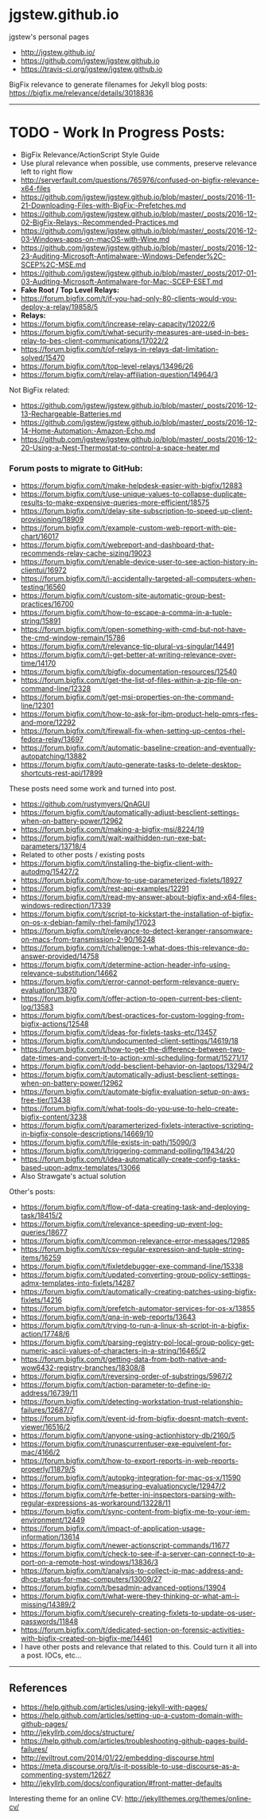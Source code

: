# jgstew.github.io

jgstew's personal pages
- http://jgstew.github.io/
- https://github.com/jgstew/jgstew.github.io
- https://travis-ci.org/jgstew/jgstew.github.io

BigFix relevance to generate filenames for Jekyll blog posts: https://bigfix.me/relevance/details/3018836

----------

# TODO - Work In Progress Posts:

- BigFix Relevance/ActionScript Style Guide
 - Use plural relevance when possible, use comments, preserve relevance left to right flow
- http://serverfault.com/questions/765976/confused-on-bigfix-relevance-x64-files
- https://github.com/jgstew/jgstew.github.io/blob/master/_posts/2016-11-21-Downloading-Files-with-BigFix:-Prefetches.md
- https://github.com/jgstew/jgstew.github.io/blob/master/_posts/2016-12-02-BigFix-Relays:-Recommended-Practices.md
- https://github.com/jgstew/jgstew.github.io/blob/master/_posts/2016-12-03-Windows-apps-on-macOS-with-Wine.md
- https://github.com/jgstew/jgstew.github.io/blob/master/_posts/2016-12-23-Auditing-Microsoft-Antimalware:-Windows-Defender%2C-SCEP%2C-MSE.md
- https://github.com/jgstew/jgstew.github.io/blob/master/_posts/2017-01-03-Auditing-Microsoft-Antimalware-for-Mac:-SCEP-ESET.md
- **Fake Root / Top Level Relays:**
 - https://forum.bigfix.com/t/if-you-had-only-80-clients-would-you-deploy-a-relay/19858/5
- **Relays:**
 - https://forum.bigfix.com/t/increase-relay-capacity/12022/6
 - https://forum.bigfix.com/t/what-security-measures-are-used-in-bes-relay-to-bes-client-communications/17022/2
 - https://forum.bigfix.com/t/of-relays-in-relays-dat-limitation-solved/15470
 - https://forum.bigfix.com/t/top-level-relays/13496/26
 - https://forum.bigfix.com/t/relay-affiliation-question/14964/3


Not BigFix related:
- https://github.com/jgstew/jgstew.github.io/blob/master/_posts/2016-12-13-Rechargeable-Batteries.md
- https://github.com/jgstew/jgstew.github.io/blob/master/_posts/2016-12-14-Home-Automation:-Amazon-Echo.md
- https://github.com/jgstew/jgstew.github.io/blob/master/_posts/2016-12-20-Using-a-Nest-Thermostat-to-control-a-space-heater.md

### Forum posts to migrate to GitHub:
- https://forum.bigfix.com/t/make-helpdesk-easier-with-bigfix/12883
- https://forum.bigfix.com/t/use-unique-values-to-collapse-duplicate-results-to-make-expensive-queries-more-efficient/18575
- https://forum.bigfix.com/t/delay-site-subscription-to-speed-up-client-provisioning/18909
- https://forum.bigfix.com/t/example-custom-web-report-with-pie-chart/16017
- https://forum.bigfix.com/t/webreport-and-dashboard-that-recommends-relay-cache-sizing/19023
- https://forum.bigfix.com/t/enable-device-user-to-see-action-history-in-clientui/16972
- https://forum.bigfix.com/t/i-accidentally-targeted-all-computers-when-testing/16560
- https://forum.bigfix.com/t/custom-site-automatic-group-best-practices/16700
- https://forum.bigfix.com/t/how-to-escape-a-comma-in-a-tuple-string/15891
- https://forum.bigfix.com/t/open-something-with-cmd-but-not-have-the-cmd-window-remain/15786
- https://forum.bigfix.com/t/relevance-tip-plural-vs-singular/14491
- https://forum.bigfix.com/t/i-get-better-at-writing-relevance-over-time/14170
- https://forum.bigfix.com/t/bigfix-documentation-resources/12540
- https://forum.bigfix.com/t/get-the-list-of-files-within-a-zip-file-on-command-line/12328
- https://forum.bigfix.com/t/get-msi-properties-on-the-command-line/12301
- https://forum.bigfix.com/t/how-to-ask-for-ibm-product-help-pmrs-rfes-and-more/12292
- https://forum.bigfix.com/t/firewall-fix-when-setting-up-centos-rhel-fedora-relay/13697
- https://forum.bigfix.com/t/automatic-baseline-creation-and-eventually-autopatching/13882
- https://forum.bigfix.com/t/auto-generate-tasks-to-delete-desktop-shortcuts-rest-api/17899


These posts need some work and turned into post.

- https://github.com/rustymyers/QnAGUI
- https://forum.bigfix.com/t/automatically-adjust-besclient-settings-when-on-battery-power/12962
- https://forum.bigfix.com/t/making-a-bigfix-msi/8224/19
- https://forum.bigfix.com/t/wait-waithidden-run-exe-bat-parameters/13718/4
 - Related to other posts / existing posts
- https://forum.bigfix.com/t/installing-the-bigfix-client-with-autodmg/15427/2
- https://forum.bigfix.com/t/how-to-use-parameterized-fixlets/18927
- https://forum.bigfix.com/t/rest-api-examples/12291
- https://forum.bigfix.com/t/read-my-answer-about-bigfix-and-x64-files-windows-redirection/17339
- https://forum.bigfix.com/t/script-to-kickstart-the-installation-of-bigfix-on-os-x-debian-family-rhel-family/17023
- https://forum.bigfix.com/t/relevance-to-detect-keranger-ransomware-on-macs-from-transmission-2-90/16248
- https://forum.bigfix.com/t/challenge-1-what-does-this-relevance-do-answer-provided/14758
- https://forum.bigfix.com/t/determine-action-header-info-using-relevance-substitution/14662
- https://forum.bigfix.com/t/error-cannot-perform-relevance-query-evaluation/13870
- https://forum.bigfix.com/t/offer-action-to-open-current-bes-client-log/13583
- https://forum.bigfix.com/t/best-practices-for-custom-logging-from-bigfix-actions/12548
- https://forum.bigfix.com/t/ideas-for-fixlets-tasks-etc/13457
- https://forum.bigfix.com/t/undocumented-client-settings/14619/18
- https://forum.bigfix.com/t/how-to-get-the-difference-between-two-date-times-and-convert-it-to-action-xml-scheduling-format/15271/17
- https://forum.bigfix.com/t/odd-besclient-behavior-on-laptops/13294/2
- https://forum.bigfix.com/t/automatically-adjust-besclient-settings-when-on-battery-power/12962
- https://forum.bigfix.com/t/automate-bigfix-evaluation-setup-on-aws-free-tier/13438
- https://forum.bigfix.com/t/what-tools-do-you-use-to-help-create-bigfix-content/3238
- https://forum.bigfix.com/t/paramerterized-fixlets-interactive-scripting-in-bigfix-console-descriptions/14669/10
- https://forum.bigfix.com/t/file-exists-in-path/15090/3
- https://forum.bigfix.com/t/triggering-command-polling/19434/20
- https://forum.bigfix.com/t/idea-automatically-create-config-tasks-based-upon-admx-templates/13066
 - Also Strawgate's actual solution

Other's posts:

- https://forum.bigfix.com/t/flow-of-data-creating-task-and-deploying-task/18415/2
- https://forum.bigfix.com/t/relevance-speeding-up-event-log-queries/18677
- https://forum.bigfix.com/t/common-relevance-error-messages/12985
- https://forum.bigfix.com/t/csv-regular-expression-and-tuple-string-items/16259
- https://forum.bigfix.com/t/fixletdebugger-exe-command-line/15338
- https://forum.bigfix.com/t/updated-converting-group-policy-settings-admx-templates-into-fixlets/14287
- https://forum.bigfix.com/t/automatically-creating-patches-using-bigfix-fixlets/14216
- https://forum.bigfix.com/t/prefetch-automator-services-for-os-x/13855
- https://forum.bigfix.com/t/qna-in-web-reports/13643
- https://forum.bigfix.com/t/trying-to-run-a-linux-sh-script-in-a-bigfix-action/17748/6
- https://forum.bigfix.com/t/parsing-registry-pol-local-group-policy-get-numeric-ascii-values-of-characters-in-a-string/16465/2
- https://forum.bigfix.com/t/getting-data-from-both-native-and-wow6432-registry-branches/18308/8
- https://forum.bigfix.com/t/reversing-order-of-substrings/5967/2
- https://forum.bigfix.com/t/action-parameter-to-define-ip-address/16739/11
- https://forum.bigfix.com/t/detecting-workstation-trust-relationship-failures/12687/7
- https://forum.bigfix.com/t/event-id-from-bigfix-doesnt-match-event-viewer/16516/2
- https://forum.bigfix.com/t/anyone-using-actionhistory-db/2160/5
- https://forum.bigfix.com/t/runascurrentuser-exe-equivelent-for-mac/4166/2
- https://forum.bigfix.com/t/how-to-export-reports-in-web-reports-properly/11879/5
- https://forum.bigfix.com/t/autopkg-integration-for-mac-os-x/11590
- https://forum.bigfix.com/t/measuring-evaluationcycle/12947/2
- https://forum.bigfix.com/t/rfe-better-ini-inspectors-parsing-with-regular-expressions-as-workaround/13228/11
- https://forum.bigfix.com/t/sync-content-from-bigfix-me-to-your-iem-environment/12449
- https://forum.bigfix.com/t/impact-of-application-usage-information/13614
- https://forum.bigfix.com/t/newer-actionscript-commands/11677
- https://forum.bigfix.com/t/check-to-see-if-a-server-can-connect-to-a-port-on-a-remote-host-windows/13836/3
- https://forum.bigfix.com/t/analysis-to-collect-ip-mac-address-and-dhcp-status-for-mac-computers/13009/27
- https://forum.bigfix.com/t/besadmin-advanced-options/13904
- https://forum.bigfix.com/t/what-were-they-thinking-or-what-am-i-missing/14389/2
- https://forum.bigfix.com/t/securely-creating-fixlets-to-update-os-user-passwords/11848
- https://forum.bigfix.com/t/dedicated-section-on-forensic-activities-with-bigfix-created-on-bigfix-me/14461
 - I have other posts and relevance that related to this. Could turn it all into a post. IOCs, etc...




----------

## References

- https://help.github.com/articles/using-jekyll-with-pages/
- https://help.github.com/articles/setting-up-a-custom-domain-with-github-pages/
- http://jekyllrb.com/docs/structure/
- https://help.github.com/articles/troubleshooting-github-pages-build-failures/
- http://eviltrout.com/2014/01/22/embedding-discourse.html
- https://meta.discourse.org/t/is-it-possible-to-use-discourse-as-a-commenting-system/12627
- http://jekyllrb.com/docs/configuration/#front-matter-defaults

Interesting theme for an online CV: http://jekyllthemes.org/themes/online-cv/
